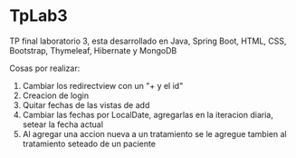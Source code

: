 # TpLab3
 TP final laboratorio 3, esta desarrollado en Java, Spring Boot, HTML, CSS, Bootstrap, Thymeleaf, Hibernate y MongoDB
 
 
 
 
 
 Cosas por realizar:
 1) Cambiar los redirectview con un "+ y el id"
 2) Creacion de login
 3) Quitar fechas de las vistas de add
 4) Cambiar las fechas por LocalDate, agregarlas en la iteracion diaria, setear la fecha actual
 5) Al agregar una accion nueva a un tratamiento se le agregue tambien al tratamiento seteado de un paciente
